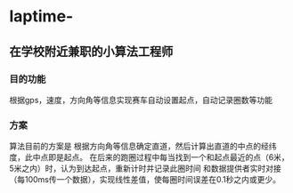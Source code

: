 # laptime-
## 在学校附近兼职的小算法工程师
### 目的功能
根据gps，速度，方向角等信息实现赛车自动设置起点，自动记录圈数等功能
### 方案
算法目前的方案是 根据方向角等信息确定直道，然后计算出直道的中点的经纬度，此中点即是起点。
在后来的跑圈过程中每当找到一个和起点最近的点（6米，5米之内）时，认为到达起点，重新计时并记录此圈时间
和数据提供者实时对接（每100ms传一个数据），实现线性差值，使每圈时间误差在0.1秒之内或更少。
